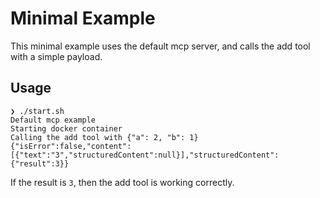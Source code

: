 # Minimal Example

This minimal example uses the default mcp server, and calls the add tool with a simple payload.

## Usage

```
❯ ./start.sh
Default mcp example
Starting docker container
Calling the add tool with {"a": 2, "b": 1}
{"isError":false,"content":[{"text":"3","structuredContent":null}],"structuredContent":{"result":3}}
```

If the result is `3`, then the add tool is working correctly.